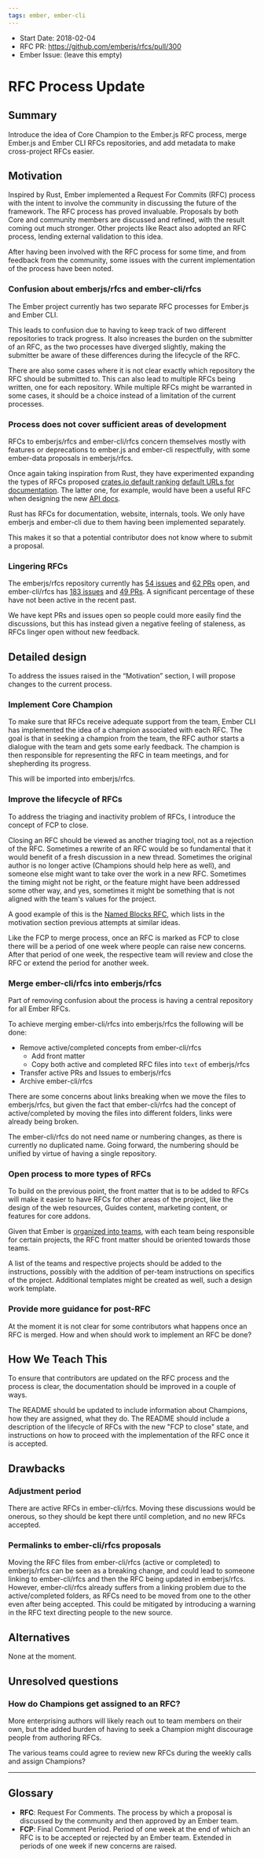 ```yaml
---
tags: ember, ember-cli
---
```


* Start Date: 2018-02-04
* RFC PR: https://github.com/emberjs/rfcs/pull/300
* Ember Issue: (leave this empty)

# RFC Process Update

## Summary

Introduce the idea of Core Champion to the Ember.js RFC process, merge Ember.js and Ember CLI RFCs repositories,
and add metadata to make cross-project RFCs easier.

## Motivation

Inspired by Rust, Ember implemented a Request For Commits (RFC) process with the intent to involve the community in discussing the future of the framework.
The RFC process has proved invaluable.
Proposals by both Core and community members are discussed and refined,
with the result coming out much stronger.
Other projects like React also adopted an RFC process, lending external validation to this idea.

After having been involved with the RFC process for some time, and from feedback from the community, some issues with the current implementation of the process have been noted.

### Confusion about emberjs/rfcs and ember-cli/rfcs

The Ember project currently has two separate RFC processes for Ember.js and Ember CLI.

This leads to confusion due to having to keep track of two different repositories to track progress.
It also increases the burden on the submitter of an RFC, as the two processes have diverged slightly,
making the submitter be aware of these differences during the lifecycle of the RFC.

There are also some cases where it is not clear exactly which repository the RFC should be submitted to.
This can also lead to multiple RFCs being written, one for each repository.
While multiple RFCs might be warranted in some cases,
it should be a choice instead of a limitation of the current processes.

### Process does not cover sufficient areas of development

RFCs to emberjs/rfcs and ember-cli/rfcs concern themselves mostly with features or deprecations to ember.js and ember-cli respectfully, with some ember-data proposals in emberjs/rfcs.

Once again taking inspiration from Rust, they have experimented expanding the types of RFCs proposed
[crates.io default ranking](https://github.com/rust-lang/rfcs/blob/master/text/1824-crates.io-default-ranking.md)
[default URLs for documentation](https://github.com/rust-lang/rfcs/blob/master/text/1826-change-doc-default-urls.md).
The latter one, for example, would have been a useful RFC when designing the new [API docs](https://github.com/ember-learn/ember-api-docs).

Rust has RFCs for documentation, website, internals, tools.
We only have emberjs and ember-cli due to them having been implemented separately.

This makes it so that a potential contributor does not know where to submit a proposal.

### Lingering RFCs

The emberjs/rfcs repository currently has [54 issues](https://github.com/emberjs/rfcs/issues) and [62 PRs](https://github.com/emberjs/rfcs/pulls) open, and ember-cli/rfcs has [183 issues](https://github.com/ember-cli/ember-cli/issues) and [49 PRs](https://github.com/ember-cli/ember-cli/pulls).
A significant percentage of these have not been active in the recent past.

We have kept PRs and issues open so people could more easily find the discussions,
but this has instead given a negative feeling of staleness, as RFCs linger open without new feedback.

## Detailed design

To address the issues raised in the “Motivation” section, I will propose changes to the current process.

### Implement Core Champion

To make sure that RFCs receive adequate support from the team, Ember CLI has implemented the idea of a champion associated with each RFC.
The goal is that in seeking a champion from the team,
the RFC author starts a dialogue with the team and gets some early feedback.
The champion is then responsible for representing the RFC in team meetings, and for shepherding its progress.

This will be imported into emberjs/rfcs.

### Improve the lifecycle of RFCs

To address the triaging and inactivity problem of RFCs, I introduce the concept of FCP to close.

Closing an RFC should be viewed as another triaging tool, not as a rejection of the RFC.
Sometimes a rewrite of an RFC would be so fundamental that it would benefit of a fresh discussion in a new thread.
Sometimes the original author is no longer active (Champions should help here as well),
and someone else might want to take over the work in a new RFC.
Sometimes the timing might not be right, or the feature might have been addressed some other way, and yes,
sometimes it might be something that is not aligned with the team's values for the project.

A good example of this is the [Named Blocks RFC](https://github.com/emberjs/rfcs/blob/master/text/0226-named-blocks.md#motivation),
which lists in the motivation section previous attempts at similar ideas.

Like the FCP to merge process, once an RFC is marked as FCP to close there will be a period of one week where people can raise new concerns.
After that period of one week, the respective team will review and close the RFC or extend the period for another week.

### Merge ember-cli/rfcs into emberjs/rfcs

Part of removing confusion about the process is having a central repository for all Ember RFCs.

To achieve merging ember-cli/rfcs into emberjs/rfcs the following will be done:

* Remove active/completed concepts from ember-cli/rfcs
  * Add front matter
  * Copy both active and completed RFC files into `text` of emberjs/rfcs
* Transfer active PRs and Issues to emberjs/rfcs
* Archive ember-cli/rfcs

There are some concerns about links breaking when we move the files to emberjs/rfcs,
but given the fact that ember-cli/rfcs had the concept of active/completed by moving the files into different folders,
links were already being broken.

The ember-cli/rfcs do not need name or numbering changes, as there is currently no duplicated name.
Going forward, the numbering should be unified by virtue of having a single repository.

### Open process to more types of RFCs

To build on the previous point, the front matter that is to be added to RFCs will make it easier to have RFCs for other areas of the project,
like the design of the web resources, Guides content, marketing content, or features for core addons.

Given that Ember is [organized into teams](https://emberjs.com/team/), with each team being responsible for certain projects,
the RFC front matter should be oriented towards those teams.

A list of the teams and respective projects should be added to the instructions,
possibly with the addition of per-team instructions on specifics of the project.
Additional templates might be created as well, such a design work template.

### Provide more guidance for post-RFC

At the moment it is not clear for some contributors what happens once an RFC is merged.
How and when should work to implement an RFC be done?

## How We Teach This

To ensure that contributors are updated on the RFC process and the process is clear,
the documentation should be improved in a couple of ways.

The README should be updated to include information about Champions,
how they are assigned, what they do.
The README should include a description of the lifecycle of RFCs with the new "FCP to close" state,
and instructions on how to proceed with the implementation of the RFC once it is accepted.

## Drawbacks

### Adjustment period

There are active RFCs in ember-cli/rfcs. Moving these discussions would be onerous, so they should be kept there until completion, and no new RFCs accepted.

### Permalinks to ember-cli/rfcs proposals

Moving the RFC files from ember-cli/rfcs (active or completed) to emberjs/rfcs can be seen as a breaking change, and could lead to someone linking to ember-cli/rfcs and then the RFC being updated in emberjs/rfcs. However, ember-cli/rfcs already suffers from a linking problem due to the active/completed folders, as RFCs need to be moved from one to the other even after being accepted.
This could be mitigated by introducing a warning in the RFC text directing people to the new source.

## Alternatives

None at the moment.

## Unresolved questions

### How do Champions get assigned to an RFC?

More enterprising authors will likely reach out to team members on their own,
but the added burden of having to seek a Champion might discourage people from authoring RFCs.

The various teams could agree to review new RFCs during the weekly calls and assign Champions?

---

## Glossary

* **RFC**: Request For Comments. The process by which a proposal is discussed by the community and then approved by an Ember team.
* **FCP**: Final Comment Period. Period of one week at the end of which an RFC is to be accepted or rejected by an Ember team. Extended in periods of one week if new concerns are raised.
